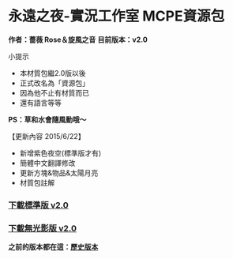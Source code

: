 # 永遠之夜-實況工作室 MCPE資源包
__作者：薔薇 Rose＆旋風之音__
__目前版本：v2.0__

小提示
* 本材質包繼2.0版以後
* 正式改名為「資源包」
* 因為他不止有材質而已
* 還有語言等等

__PS：草和水會隨風動哦～__

【更新內容 2015/6/22】
* 新增紫色夜空(標準版才有)
* 簡體中文翻譯修改
* 更新方塊&物品&太陽月亮
* 材質包註解

### [下載標準版 v2.0](https://www.dropbox.com/sh/btn4zmmglvqcc4r/AADEGs-zJxS1mvZhZIip-vhqa/%E6%B0%B8%E9%81%A0%E4%B9%8B%E5%A4%9C%20%E5%9C%98%E9%9A%8A%E8%B3%87%E6%BA%90%E5%8C%85/%E6%B0%B8%E9%81%A0%E4%B9%8B%E5%A4%9C%E8%B3%87%E6%BA%90%E5%8C%85%20v2.0/%E6%A8%99%E6%BA%96%E7%89%88/FNT%20Studio%E8%B3%87%E6%BA%90%E5%8C%85%20v2.0%E6%A8%99%E6%BA%96%E7%89%88.zip?dl=1)
### [下載無光影版 v2.0](https://www.dropbox.com/sh/btn4zmmglvqcc4r/AAC8CD4pEagQyhLy3iRxST8da/%E6%B0%B8%E9%81%A0%E4%B9%8B%E5%A4%9C%20%E5%9C%98%E9%9A%8A%E8%B3%87%E6%BA%90%E5%8C%85/%E6%B0%B8%E9%81%A0%E4%B9%8B%E5%A4%9C%E8%B3%87%E6%BA%90%E5%8C%85%20v2.0/%E7%84%A1%E5%85%89%E5%BD%B1%E7%89%88/FNT%20Studio%E8%B3%87%E6%BA%90%E5%8C%85%20v2.0%E7%84%A1%E5%85%89%E5%BD%B1%E7%89%88.zip?dl=1)

__之前的版本都在這：[歷史版本](https://www.dropbox.com/home/%E6%B0%B8%E9%81%A0%E4%B9%8B%E5%A4%9C%20%E8%B3%87%E6%BA%90%E5%88%86%E4%BA%AB/%E6%B0%B8%E9%81%A0%E4%B9%8B%E5%A4%9C%20%E5%9C%98%E9%9A%8A%E8%B3%87%E6%BA%90%E5%8C%85)__
